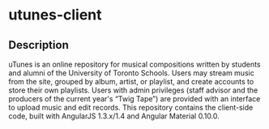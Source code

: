 # utunes-client

## Description
uTunes is an online repository for musical compositions written by students and alumni of the University of Toronto Schools. Users may stream music from the site, grouped by album, artist, or playlist, and create accounts to store their own playlists. Users with admin privileges (staff advisor and the producers of the current year's “Twig Tape”) are provided with an interface to upload music and edit records. This repository contains the client-side code, built with AngularJS 1.3.x/1.4 and Angular Material 0.10.0.
